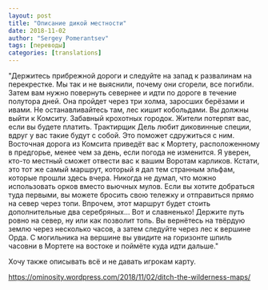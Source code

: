 ```yaml
---
layout: post
title: "Описание дикой местности"
date: 2018-11-02
author: "Sergey Pomerantsev"
tags: [переводы]
categories: [translations]
---
```


"Держитесь прибрежной дороги и следуйте на запад к развалинам на перекрестке. Мы так и не выяснили, почему они сгорели, все погибли. Затем вам нужно повернуть севернее и идти по дороге в течение полутора дней. Она пройдет через три холма, заросших берёзами и ивами. Не останавливайтесь там, лес кишит кобольдами. Вы должны выйти к Комситу. Забавный крохотных городок. Жители потерпят вас, если вы будете платить. Трактирщик Дель любит диковинные специи, вдруг у вас такие будут с собой. Это поможет сдружиться с ним. Восточная дорога из Комсита приведёт вас к Мортету, расположенному в предгорье, менее чем за день, если погода не изменится. Я уверен, кто-то местный сможет отвести вас к вашим Воротам карликов. Кстати, это тот же самый маршрут, который я дал тем странным эльфам, которые прошли здесь вчера. Никогда не думал, что можно использовать орков вместо вьючных мулов. Если вы хотите добраться туда первыми, вы можете бросить свою тележку и отправиться прямо на север через топи. Впрочем, этот маршрут будет стоить дополнительные два серебряных… Вот и славненько! Держите путь ровно на север, ну или как позволит топь. Вы вернётесь на твёрдую землю через несколько часов, а затем следуйте через лес к вершине Орда. С могильника на вершине вы увидите на горизонте шпиль часовни в Мортете на востоке и поймёте куда идти дальше."

Хочу также описывать всё и не давать игрокам карту.

<https://ominosity.wordpress.com/2018/11/02/ditch-the-wilderness-maps/>

